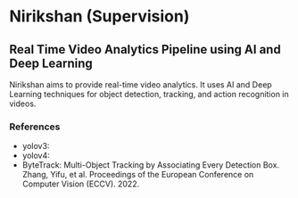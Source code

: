 # Nirikshan (Supervision)
## Real Time Video Analytics Pipeline using AI and Deep Learning 

Nirikshan aims to provide real-time video analytics. It uses AI and Deep Learning techniques for object detection, tracking, and action recognition in videos.

### References
- yolov3:
- yolov4: 
- ByteTrack: Multi-Object Tracking by Associating Every Detection Box. Zhang, Yifu, et al. Proceedings of the European Conference on Computer Vision (ECCV). 2022.
